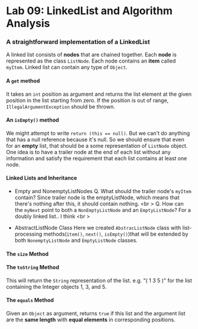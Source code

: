 Lab 09: LinkedList and Algorithm Analysis
===
### A straightforward implementation of a LinkedList
A linked list consists of **nodes** that are chained together. Each **node** is represented as the class ```ListNode```. Each node contains an **item** called ```myItem```. Linked list can contain any type of ```Object```.

#### A ```get``` method
It takes an ```int``` position as argument and returns the list element at the given position in the list starting from zero. If the position is out of range, ```IllegalArgumentException``` should be thrown.

#### An ```isEmpty()``` method
We might attempt to write ```return (this == null)```. But we can't do anything that has a null reference because it's null. So we should ensure that even for an **empty** list, that should be a some representation of  ```ListNode``` object. One idea is to have a trailer node at the end of each list without any information and satisfy the requirement that each list contains at least one node.

#### Linked Lists and Inheritance
* Empty and NonemptyListNodes
Q. What should the trailer node's ```myItem``` contain? Since trailer node is the emptyListNode, which means that there's nothing after this, it should contain nothing. <br \>
Q. How can the ```myNext``` point to both a ```NonEmptyListNode``` and an ```EmptyListNode```? For a doubly linked list.. I think <br \>

* AbstractListNode Class
Here we created ```AbstracListNode``` class with list-processing methods(```item()```, ```next()```, ```isEmpty()```)that will be extended by both ```NonemptyListNode``` and ```EmptyListNode``` classes. 

#### The ```size``` Method

#### The ```toString``` Method
This will return the ```String``` representation of the list. e.g. "( 1 3 5 )" for the list containing the Integer objects 1, 3, and 5.

#### The ```equals``` Method
Given an ```Object``` as argument, returns ```true``` if this list and the argument list are the **same length** with **equal elements** in corresponding positions.
